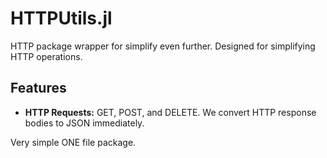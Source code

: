 # HTTPUtils.jl
HTTP package wrapper for simplify even further. 
Designed for simplifying HTTP operations.


## Features
- **HTTP Requests:** GET, POST, and DELETE. We convert HTTP response bodies to JSON immediately.



Very simple ONE file package.
